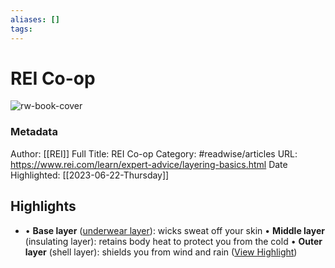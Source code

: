 ```yaml
---
aliases: []
tags:
---
```

# REI Co-op

![rw-book-cover](https://www.rei.com/dam/content_09122016_0011_layering_up.jpg)
### Metadata
Author: [[REI]]
Full Title: REI Co-op
Category: #readwise/articles
URL: https://www.rei.com/learn/expert-advice/layering-basics.html
Date Highlighted: [[2023-06-22-Thursday]]

## Highlights
- • **Base layer** ([underwear layer](https://www.rei.com/c/base-layers)): wicks sweat off your skin
  • **Middle layer** (insulating layer): retains body heat to protect you from the cold
  • **Outer layer** (shell layer): shields you from wind and rain ([View Highlight](https://read.readwise.io/read/01h3hwh2cryn6pd4stym73jbpr))

